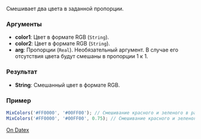 Смешивает два цвета в заданной пропорции.

### Аргументы
- **color1**: Цвет в формате RGB (`String`).
- **color2**: Цвет в формате RGB (`String`).
- **arg**: Пропорции (`Real`). Необязательный аргумент. В случае его отсутствия цвета будут смешаны в пропорции 1 к 1.

### Результат
- **String**: Смешанный цвет в формате RGB.

### Пример
```js
MixColors('#FF0000', '#00FF00'); // Смешивание красного и зеленого в равных пропорциях 
MixColors('#FF0000', '#00FF00', 0.75); // Смешивание красного и зеленого в пропорции 3 к 1
```

[On Datex](http://docs.datex.ru/article.htm?id=5620276892448878675)